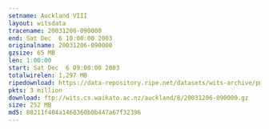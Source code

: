 ```yaml
---
setname: Auckland VIII
layout: witsdata
tracename: 20031206-090000
end: Sat Dec  6 10:00:00 2003
originalname: 20031206-090000
gzsize: 65 MB
len: 1:00:00
start: Sat Dec  6 09:00:00 2003
totalwirelen: 1,297 MB
ripedownload: https://data-repository.ripe.net/datasets/wits-archive/pma/long/auck/8//20031206-090000.gz
pkts: 3 million
download: ftp://wits.cs.waikato.ac.nz/auckland/8/20031206-090000.gz
size: 252 MB
md5: 88211f404a1466360b0b447a67f32396
---
```


